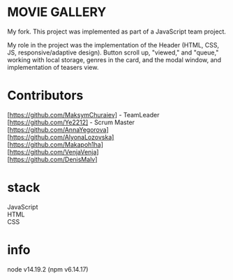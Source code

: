 # MOVIE GALLERY

My fork. This project was implemented as part of a JavaScript team project.

My role in the project was the implementation of the Header (HTML, CSS, JS, responsive/adaptive
design). Button scroll up, "viewed," and "queue," working with local storage, genres in the card,
and the modal window, and implementation of teasers view.

# Contributors

[https://github.com/MaksymChuraiev] - TeamLeader<br> [https://github.com/Ye2212] - Scrum
Master<br>[https://github.com/AnnaYegorova]<br>
[https://github.com/AlyonaLozovska]<br>[https://github.com/Makapoh1ha]<br>[https://github.com/VenjaVenja]<br>[https://github.com/DenisMalv]<br>

# stack

JavaScript<br> HTML<br> CSS

# info

node v14.19.2 (npm v6.14.17)
